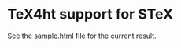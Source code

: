 # TeX4ht support for STeX


See the [sample.html](https://www.kodymirus.cz/stex-tex4ht/sample.html) file for the current result.
